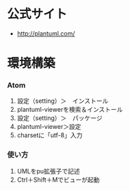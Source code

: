 # 公式サイト
* http://plantuml.com/

# 環境構築
### Atom
1. 設定（setting）＞　インストール
2. plantuml-viewerを検索＆インストール
3. 設定（setting）＞　パッケージ
4. plantuml-viewer＞設定
5. charsetに「utf-8」入力

### 使い方
1. UMLをpu拡張子で記述
2. Ctrl＋Shift＋Mでビューが起動
